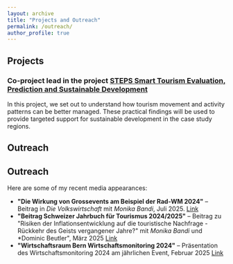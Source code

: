 ```yaml
---
layout: archive
title: "Projects and Outreach"
permalink: /outreach/
author_profile: true
---
```



## Projects
### Co-project lead in the project [STEPS Smart Tourism Evaluation, Prediction and Sustainable Development](https://www.cred-t.unibe.ch/forschung/forschungsprojekte/steps/steps/index_ger.html)
In this project, we set out to understand how tourism movement and activity patterns can be better managed. These practical findings will be used to provide targeted support for sustainable development in the case study regions.
## Outreach

## Outreach
Here are some of my recent media appearances:

- **"Die Wirkung von Grossevents am Beispiel der Rad-WM 2024"** –Beitrag in *Die Volkswirtschaft* mit  *Monika Bandi*, Juli 2025. [Link](https://dievolkswirtschaft.ch/de/2025/07/die-wirkung-von-grossevents-am-beispiel-der-rad-wm-2024/ )
- **"Beitrag Schweizer Jahrbuch für Tourismus 2024/2025"** – Beitrag zu "Risiken der Inflationsentwicklung auf die touristische Nachfrage - Rückkehr des Geists vergangener Jahre?" mit *Monika Bandi* und *Dominic Beutler", März 2025 [Link](https://www.esv.info/978-3-503-24052-4)
- **"Wirtschaftsraum Bern Wirtschaftsmonitoring 2024"** – Präsentation des Wirtschaftsmonitoring 2024 am jährlichen Event, Februar 2025 [Link](https://www.wirtschaftsraum.bern.ch/de/events/rueckblick/rueckblick_input-events/)
